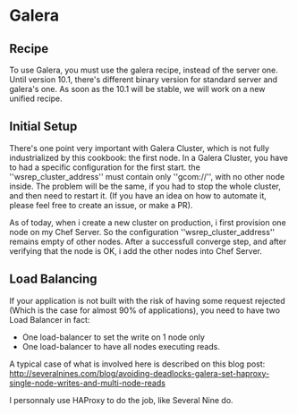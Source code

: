 Galera
======

Recipe
------

  To use Galera, you must use the galera recipe, instead of the server one. Until version 10.1, there's different binary version for standard server and galera's one. As soon as the 10.1 will be stable, we will work on a new unified recipe.

Initial Setup
-------------

  There's one point very important with Galera Cluster, which is not fully industrialized by this cookbook: the first node. In a Galera Cluster, you have to had a specific configuration for the first start. the ''wsrep_cluster_address'' must contain only ''gcom://'', with no other node inside. The problem will be the same, if you had to stop the whole cluster, and then need to restart it. (If you have an idea on how to automate it, please feel free to create an issue, or make a PR).

  As of today, when i create a new cluster on production, i first provision one node on my Chef Server. So the configuration ''wsrep_cluster_address'' remains empty of other nodes. After a successfull converge step, and after verifying that the node is OK, i add the other nodes into Chef Server.

  
Load Balancing
--------------

If your application is not built with the risk of having some request rejected (Which is the case for almost 90% of applications), you need to have two Load Balancer in fact:
* One load-balancer to set the write on 1 node only
* One load-balancer to have all nodes executing reads.

A typical case of what is involved here is described on this blog post:
http://severalnines.com/blog/avoiding-deadlocks-galera-set-haproxy-single-node-writes-and-multi-node-reads

I personnaly use HAProxy to do the job, like Several Nine do.
